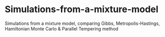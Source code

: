 # Simulations-from-a-mixture-model
Simulations from a mixture model, comparing Gibbs, Metropolis-Hastings, Hamiltonian Monte Carlo &amp; Parallel Tempering method
